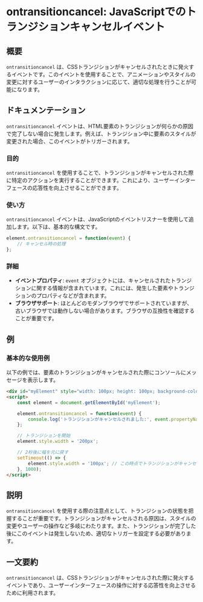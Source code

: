 <!--
Meta Description: # ontransitioncancel: JavaScriptでのトランジションキャンセルイベント ## 概要 `ontransitioncancel` は、CSSトランジションがキャンセルされたときに発火するイベントです。このイベントを使用することで、アニメーションやスタイルの変更に対するユーザ...
Meta Keywords: ontransitioncancel, element, event, style, width
-->

# ontransitioncancel: JavaScriptでのトランジションキャンセルイベント

## 概要
`ontransitioncancel` は、CSSトランジションがキャンセルされたときに発火するイベントです。このイベントを使用することで、アニメーションやスタイルの変更に対するユーザーのインタラクションに応じて、適切な処理を行うことが可能になります。

## ドキュメンテーション
`ontransitioncancel` イベントは、HTML要素のトランジションが何らかの原因で完了しない場合に発生します。例えば、トランジション中に要素のスタイルが変更された場合、このイベントがトリガーされます。

### 目的
`ontransitioncancel` を使用することで、トランジションがキャンセルされた際に特定のアクションを実行することができます。これにより、ユーザーインターフェースの応答性を向上させることができます。

### 使い方
`ontransitioncancel` イベントは、JavaScriptのイベントリスナーを使用して追加します。以下は、基本的な構文です。

```javascript
element.ontransitioncancel = function(event) {
    // キャンセル時の処理
};
```

### 詳細
- **イベントプロパティ**: `event` オブジェクトには、キャンセルされたトランジションに関する情報が含まれています。これには、発生した要素やトランジションのプロパティなどが含まれます。
- **ブラウザサポート**: ほとんどのモダンブラウザでサポートされていますが、古いブラウザでは動作しない場合があります。ブラウザの互換性を確認することが重要です。

## 例
### 基本的な使用例

以下の例では、要素のトランジションがキャンセルされた際にコンソールにメッセージを表示します。

```html
<div id="myElement" style="width: 100px; height: 100px; background-color: blue; transition: all 2s;"></div>
<script>
    const element = document.getElementById('myElement');

    element.ontransitioncancel = function(event) {
        console.log('トランジションがキャンセルされました:', event.propertyName);
    };

    // トランジションを開始
    element.style.width = '200px';

    // 2秒後に幅を元に戻す
    setTimeout(() => {
        element.style.width = '100px'; // この時点でトランジションがキャンセルされる
    }, 1000);
</script>
```

## 説明
`ontransitioncancel` を使用する際の注意点として、トランジションの状態を把握することが重要です。トランジションがキャンセルされる原因は、スタイルの変更やユーザーの操作など多岐にわたります。また、トランジションが完了した後にこのイベントは発生しないため、適切なトリガーを設定する必要があります。

## 一文要約
`ontransitioncancel` は、CSSトランジションがキャンセルされた際に発火するイベントであり、ユーザーインターフェースの操作に対する応答性を向上させるために利用されます。